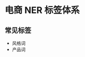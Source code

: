 电商 NER 标签体系
===
<!--START_SECTION:badge-->
<!--END_SECTION:badge-->
<!--info
top: false
hidden: false
-->

<!-- TOC -->
<!-- TOC -->


## 常见标签
- 风格词
- 产品词
